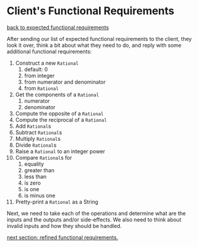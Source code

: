 # Client's Functional Requirements
[back to expected functional requirements](requirements.md)

After sending our list of expected functional requirements to the client, they look it over, think a bit about what they need to do, and reply with some additional functional requirements:

1. Construct a new `Rational`
   1. default: 0
   1. from integer
   1. from numerator and denominator
   1. from `Rational`
1. Get the components of a `Rational`
   1. numerator
   1. denominator
1. Compute the opposite of a `Rational`
1. Compute the reciprocal of a `Rational`
1. Add `Rational`s
1. Subtract `Rational`s
1. Multiply `Rational`s
1. Divide `Rational`s
1. Raise a `Rational` to an integer power
1. Compare `Rational`s for
   1. equality
   1. greater than
   1. less than
   1. is zero
   1. is one
   1. is minus one
1. Pretty-print a `Rational` as a String

Next, we need to take each of the operations and determine what are the inputs and the outputs and/or side-effects.  We also need to think about invalid inputs and how they should be handled.

[next section: refined functional requirements.](refined_functional_requirements.md)
